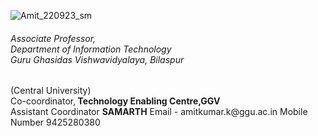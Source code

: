 ![Amit_220923_sm](https://github.com/khaskalamamit/khaskalamamit.github.io/assets/148521493/e8803442-c825-4b75-b7b4-91ac5739822d) </br>
<h6>Associate Professor, <Br> Department of Information Technology</Br>
Guru Ghasidas Vishwavidyalaya, Bilaspur</h6>(Central University)</br>
Co-coordinator,<b> Technology Enabling Centre,GGV</b><br>
Assistant Coordinator <b>SAMARTH</b>
Email - amitkumar.k@ggu.ac.in
Mobile Number 9425280380

